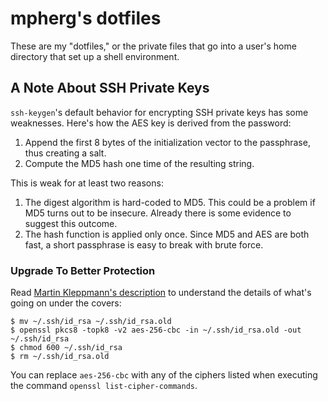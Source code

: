 mpherg's dotfiles
=================

These are my "dotfiles," or the private files that go into a user's home
directory that set up a shell environment.


A Note About SSH Private Keys
-----------------------------

`ssh-keygen`'s default behavior for encrypting SSH private keys has some
weaknesses. Here's how the AES key is derived from the password:

1. Append the first 8 bytes of the initialization vector to the passphrase,
   thus creating a salt.
2. Compute the MD5 hash one time of the resulting string.

This is weak for at least two reasons:

1. The digest algorithm is hard-coded to MD5. This could be a problem if MD5
   turns out to be insecure. Already there is some evidence to suggest this
   outcome.
2. The hash function is applied only once. Since MD5 and AES are both fast, a
   short passphrase is easy to break with brute force.

### Upgrade To Better Protection ###

Read [Martin Kleppmann's description][1] to understand the details of what's
going on under the covers:

    $ mv ~/.ssh/id_rsa ~/.ssh/id_rsa.old
    $ openssl pkcs8 -topk8 -v2 aes-256-cbc -in ~/.ssh/id_rsa.old -out ~/.ssh/id_rsa
    $ chmod 600 ~/.ssh/id_rsa
    $ rm ~/.ssh/id_rsa.old

You can replace `aes-256-cbc` with any of the ciphers listed when executing
the command `openssl list-cipher-commands`.


[1]: http://martin.kleppmann.com/2013/05/24/improving-security-of-ssh-private-keys.html
